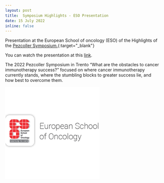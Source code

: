 ```yaml
---
layout: post
title:  Symposium Highlights - ESO Presentation
date: 15 July 2022
inline: false
---
```



Presentation at the European School of oncology (ESO) of the Highlights of the [Pezcoller Symposium.](https://www.pezcoller.it/en/events/symposia/33-pezcoller-symposium-june-13-14-2022/){:target="_blank"}

You can watch the presentation at this [link](https://www.e-eso.net/sessions/3218%20).

The 2022 Pezcoller Symposium in Trento “What are the obstacles to cancer immunotherapy success?” focused on where cancer immunotherapy currently stands, where the stumbling blocks to greater success lie, and how best to overcome them.



![Eso logo](/assets/img/eso-logo.png "Eso logo")